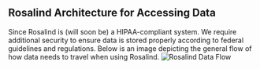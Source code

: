 ## Rosalind Architecture for Accessing Data

Since Rosalind is (will soon be) a HIPAA-compliant system.  We require additional security to ensure data is stored properly according to federal guidelines and regulations.  Below is an image depicting the general flow of how data needs to travel when using Rosalind.
![Rosalind Data Flow](https://github.com/tbrunetti/Rosalind_HPC/blob/master/images/Rosalind_architecture_access_Linux.png)
